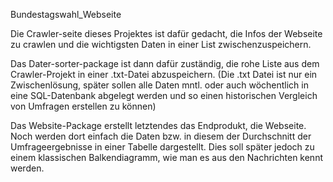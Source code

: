 Bundestagswahl_Webseite

Die Crawler-seite dieses Projektes ist dafür gedacht, die Infos der Webseite zu crawlen und die wichtigsten Daten in einer List zwischenzuspeichern.

Das Dater-sorter-package ist dann dafür zuständig, die rohe Liste aus dem Crawler-Projekt in einer .txt-Datei abzuspeichern.
(Die .txt Datei ist nur ein Zwischenlösung, später sollen alle Daten mntl. oder auch wöchentlich in eine SQL-Datenbank abgelegt werden und so einen historischen Vergleich von Umfragen erstellen zu können)

Das Website-Package erstellt letztendes das Endprodukt, die Webseite. Noch werden dort einfach die Daten bzw. in diesem der Durchschnitt der Umfrageergebnisse in einer Tabelle dargestellt. Dies soll später jedoch zu einem klassischen Balkendiagramm, wie man es aus den Nachrichten kennt werden.
